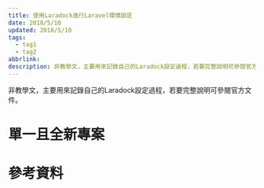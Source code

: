 ```yaml
---
title: 使用Laradock進行Laravel環境設定
date: 2018/5/10
updated: 2018/5/10
tags:
  - tag1
  - tag2
abbrlink: 
description: 非教學文，主要用來記錄自己的Laradock設定過程，若要完整說明可參閱官方文件。
---
```

非教學文，主要用來記錄自己的Laradock設定過程，若要完整說明可參閱官方文件。
<!--more-->
# 單一且全新專案

# 參考資料

